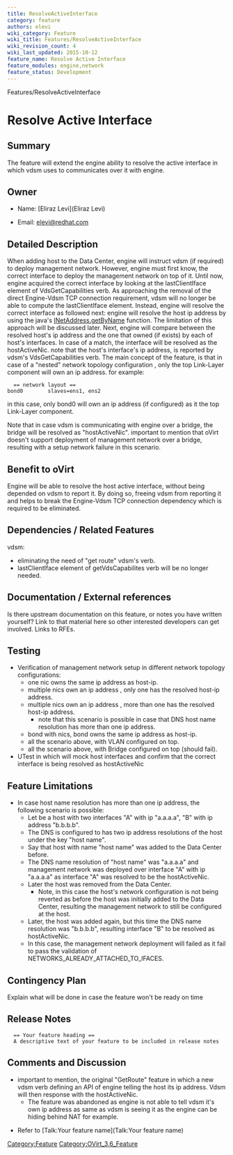 ```yaml
---
title: ResolveActiveInterface
category: feature
authors: elevi
wiki_category: Feature
wiki_title: Features/ResolveActiveInterface
wiki_revision_count: 4
wiki_last_updated: 2015-10-12
feature_name: Resolve Active Interface
feature_modules: engine,network
feature_status: Development
---
```


Features/ResolveActiveInterface

# Resolve Active Interface

## Summary

The feature will extend the engine ability to resolve the active interface in which vdsm uses to communicates over it with engine.

## Owner

*   Name: [Eliraz Levi](Eliraz Levi)

<!-- -->

*   Email: <elevi@redhat.com>

## Detailed Description

When adding host to the Data Center, engine will instruct vdsm (if required) to deploy management network.
However, engine must first know, the correct interface to deploy the management network on top of it.
Until now, engine acquired the correct interface by looking at the lastClientIface element of VdsGetCapabilities verb.
As approaching the removal of the direct Engine-Vdsm TCP connection requirement, vdsm will no longer be able to compute the lastClientIface element.
Instead, engine will resolve the correct interface as followed next:
engine will resolve the host ip address by using the java's [INetAddress.getByName](http://download.java.net/jdk7/archive/b123/docs/api/java/net/InetAddress.html#getByName(java.lang.String)) function. The limitation of this approach will be discussed later.
Next, engine will compare between the resolved host's ip address and the one that owned (if exists) by each of host's interfaces. In case of a match, the interface will be resolved as the hostActiveNic.
note that the host's interface's ip address, is reported by vdsm's VdsGetCapabilities verb.
 The main concept of the feature, is that in case of a "nested" network topology configuration , only the top Link-Layer component will own an ip address.
for example:

      == network layout == 
    bond0        slaves=ens1, ens2

in this case, only bond0 will own an ip address (if configured) as it the top Link-Layer component.

Note that in case vdsm is communicating with engine over a bridge, the bridge will be resolved as "hostActiveNic".
important to mention that oVirt doesn't support deployment of management network over a bridge, resulting with a setup network failure in this scenario.

## Benefit to oVirt

Engine will be able to resolve the host active interface, without being depended on vdsm to report it. By doing so, freeing vdsm from reporting it and helps to break the Engine-Vdsm TCP connection dependency which is required to be eliminated.

## Dependencies / Related Features

vdsm:

*   eliminating the need of "get route" vdsm's verb.
*   lastClientIface element of getVdsCapabilites verb will be no longer needed.

## Documentation / External references

Is there upstream documentation on this feature, or notes you have written yourself? Link to that material here so other interested developers can get involved. Links to RFEs.

## Testing

*   Verification of management network setup in different network topology configurations:
    -   one nic owns the same ip address as host-ip.
    -   multiple nics own an ip address , only one has the resolved host-ip address.
    -   multiple nics own an ip address , more than one has the resolved host-ip address.
        -   note that this scenario is possible in case that DNS host name resolution has more than one ip address.
    -   bond with nics, bond owns the same ip address as host-ip.
    -   all the scenario above, with VLAN configured on top.
    -   all the scenario above, with Bridge configured on top (should fail).
*   UTest in which will mock host interfaces and confirm that the correct interface is being resolved as hostActiveNic

## Feature Limitations

*   In case host name resolution has more than one ip address, the following scenario is possible:
    -   Let be a host with two interfaces "A" with ip "a.a.a.a", "B" with ip address "b.b.b.b".
    -   The DNS is configured to has two ip address resolutions of the host under the key "host name".
    -   Say that host with name "host name" was added to the Data Center before.
    -   The DNS name resolution of "host name" was "a.a.a.a" and management network was deployed over interface "A" with ip "a.a.a.a" as interface "A" was resolved to be the hostActiveNic.
    -   Later the host was removed from the Data Center.
        -   Note, in this case the host's network configuration is not being reverted as before the host was initially added to the Data Center, resulting the management network to still be configured at the host.
    -   Later, the host was added again, but this time the DNS name resolution was "b.b.b.b", resulting interface "B" to be resolved as hostActiveNic.
    -   In this case, the management network deployment will failed as it fail to pass the validation of NETWORKS_ALREADY_ATTACHED_TO_IFACES.

## Contingency Plan

Explain what will be done in case the feature won't be ready on time

## Release Notes

      == Your feature heading ==
      A descriptive text of your feature to be included in release notes

## Comments and Discussion

*   important to mention, the original "GetRoute" feature in which a new vdsm verb defining an API of engine telling the host its ip address. Vdsm will then response with the hostActiveNic.
    -   The feature was abandoned as engine is not able to tell vdsm it's own ip address as same as vdsm is seeing it as the engine can be hiding behind NAT for example.

<!-- -->

*   Refer to [Talk:Your feature name](Talk:Your feature name)

<Category:Feature> <Category:OVirt_3.6_Feature>

